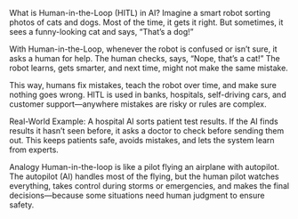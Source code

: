 What is Human-in-the-Loop (HITL) in AI?
Imagine a smart robot sorting photos of cats and dogs. Most of the time, it gets it right. But sometimes, it sees a funny-looking cat and says, “That’s a dog!”

With Human-in-the-Loop, whenever the robot is confused or isn’t sure, it asks a human for help. The human checks, says, “Nope, that’s a cat!” The robot learns, gets smarter, and next time, might not make the same mistake.

This way, humans fix mistakes, teach the robot over time, and make sure nothing goes wrong. HITL is used in banks, hospitals, self-driving cars, and customer support—anywhere mistakes are risky or rules are complex.

Real-World Example:
A hospital AI sorts patient test results. If the AI finds results it hasn’t seen before, it asks a doctor to check before sending them out. This keeps patients safe, avoids mistakes, and lets the system learn from experts.

Analogy
Human-in-the-loop is like a pilot flying an airplane with autopilot. The autopilot (AI) handles most of the flying, but the human pilot watches everything, takes control during storms or emergencies, and makes the final decisions—because some situations need human judgment to ensure safety.

